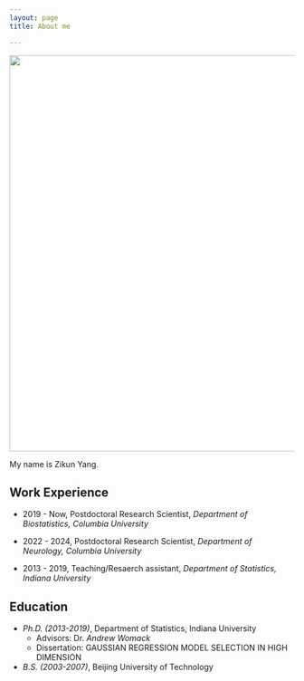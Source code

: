 ```yaml
---
layout: page
title: About me

---
```

<div align="center">
<img align="center" src="/img/IMG_0010.jpg" alt="" width="700">
</div>

My name is Zikun Yang.  

## Work Experience

   - 2019 - Now, Postdoctoral Research Scientist, _Department of Biostatistics, Columbia University_  
          
   - 2022 - 2024, Postdoctoral Research Scientist, _Department of Neurology, Columbia University_  
   
   - 2013 - 2019, Teaching/Resaerch assistant, _Department of Statistics, Indiana University_           

## Education

   - _Ph.D. (2013-2019)_, Department of Statistics, Indiana University  
      - Advisors: Dr. _Andrew Womack_  
      - Dissertation: GAUSSIAN REGRESSION MODEL SELECTION IN HIGH DIMENSION  
   - _B.S. (2003-2007)_, Beijing University of Technology  
